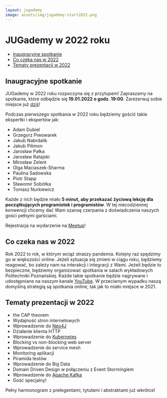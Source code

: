 ```yaml
---
layout: jugademy
image: assets/img/jugademy-start2022.png
---
```


# JUGademy w 2022 roku

- [Inaugracyjne spotkanie](#inaugracyjne-spotkanie)
- [Co czeka nas w 2022](#co-czeka-nas-w-2022)
- [Tematy prezentacji w 2022](#tematy-prezentacji-w-2022)

## Inaugracyjne spotkanie

JUGademy w 2022 roku rozpoczyna się z przytupem! Zapraszamy na spotkanie, które odbędzie się
**19.01.2022 o godz. 19:00**. Zarezerwuj sobie miejsce już [dziś]! 

Podczas pierwszego spotkania w 2022 roku będziemy gościć takie ekspertki i ekspertów jak:
- Adam Dubiel
- Grzegorz Piwowarek
- Jakub Nabrdalik
- Jakub Pilimon
- Jarosław Pałka
- Jarosław Ratajski
- Mirosław Zelent
- Olga Maciaszek-Sharma
- Paulina Sadowska
- Piotr Stapp
- Sławomir Sobótka
- Tomasz Nurkiewicz

Każde z nich będzie miało **5 minut, aby przekazać życiową lekcję dla początkujących
programistek i programistów**. W tej niecodziennej konwencji chcemy dać Wam szansę
czerpania z doświadczenia naszych gości pełnymi garściami.

Rejestracja na wydarzenie na [Meetup]!

## Co czeka nas w 2022

Rok 2022 to rok, w którym wciąż straszy pandemia. Kolejny raz spędzimy go w większości online.
Jeżeli sytuacja się zmieni w ciągu roku, będziemy reagować, bo zależy nam na interakcji
i integracji z Wami. Jeżeli będzie to bezpieczne, będziemy organizować spotkania
w salach wykładowych Politechniki Poznańskiej. Każde takie spotkanie będzie nagrywane i udostępniane 
na naszym kanale [YouTube]. W przeciwnym wypadku naszą domyślną strategią są spotkania online,
tak jak to miało miejsce w 2021. 

## Tematy prezentacji w 2022
- the CAP theorem
- Wydajność stron internetowych
- Wprowadzenie do [Neo4J]
- Działanie klienta HTTP
- Wprowadzenie do [Kubernetes]
- Blocking vs non-blocking web server
- Wprowadzenie do service mesh
- Monitoring aplikacji
- Piramida testów
- Wprowadzenie do Big Data
- Domain Driven Design w połączeniu z Event Stormingiem
- Wprowadzenie do [Apache Kafka]
- Gość specjalny!

Pełny harmonogram z prelegentami, tytułami i abstraktami już wkrótce!

[YouTube]: https://www.youtube.com/channel/UCNQqIfvcYb1nWNFP-X1woAQ/feed
[Neo4J]: https://neo4j.com/
[Kubernetes]: https://kubernetes.io/
[Apache Kafka]: https://kafka.apache.org/
[Politechniki Poznańskiej]: https://www.put.poznan.pl/
[Meetup]: https://www.meetup.com/pl-PL/Poznan-Java-User-Group/events/282896379/
[dziś]: https://www.meetup.com/pl-PL/Poznan-Java-User-Group/events/282896379/
